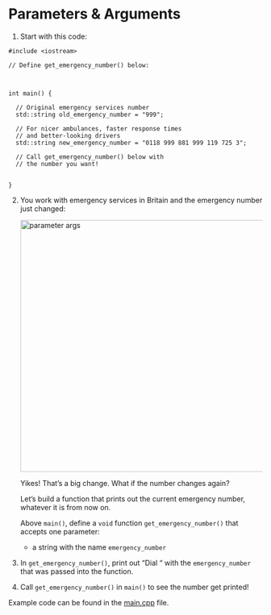 # Parameters & Arguments

1. Start with this code:

```
#include <iostream>

// Define get_emergency_number() below:



int main() {
  
  // Original emergency services number 
  std::string old_emergency_number = "999";
  
  // For nicer ambulances, faster response times
  // and better-looking drivers
  std::string new_emergency_number = "0118 999 881 999 119 725 3";
  
  // Call get_emergency_number() below with
  // the number you want!
  
  
}
```

2. You work with emergency services in Britain and the emergency number just changed:

	<img src="https://www.youtube.com/embed/HWc3WY3fuZU" alt="parameter args" width="500"/>

	Yikes! That’s a big change. What if the number changes again?

	Let’s build a function that prints out the current emergency number, whatever it is from now on.

	Above ```main()```, define a ```void``` function ```get_emergency_number()``` that accepts one parameter:

	- a string with the name ```emergency_number```

3. In ```get_emergency_number()```, print out “Dial “ with the ```emergency_number``` that was passed into the function.

4. Call ```get_emergency_number()``` in ```main()``` to see the number get printed!

Example code can be found in the [main.cpp](https://github.com/keldavis/c-plus-plus-practice/blob/master/foundations/8.%20Functions/Parameters%20and%20Arguments/main.cpp) file.